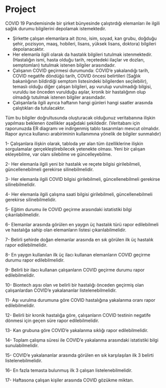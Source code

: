 # Project
COVID 19 Pandemisinde bir şirket bünyesinde çalıştırdığı elemanları ile ilgili sağlık durumu bilgilerini depolamak istemektedir.

- Şirkette çalışan elemanlara ait (tcno, isim, soyad, kan grubu, doğduğu şehir, pozisyon, maaş, hobileri, lisans, yüksek lisans, doktora) bilgileri depolanacaktır.
- Her elemanla ilgili olarak da hastalık bilgileri tutulmak istenmektedir. (Hastalığın ismi, hasta olduğu tarih, reçetedeki ilaçlar ve dozları, semptomları) tutulmak istenen bilgiler arasındadır.
- Çalışanın COVID geçirmesi durumunda: COVID’e yakalandığı tarih, COVID negatife döndüğü tarih, COVID öncesi belirtileri (Sağlık bakanlığının bildirdiği semptom listesindeki bilgilerden seçilebilir), temaslı olduğu diğer çalışan bilgileri, aşı vurulup vurulmadığı bilgisi, vuruldu ise önceden vurulduğu aşılar, kronik bir hastalığının olup olmadığı tutulmak istenen bilgiler arasındadır. 
- Çalışanlarla ilgili ayrıca haftanın hangi günleri hangi saatler arasında çalıştıkları da tutulacaktır.

Tüm bu bilgiler doğrultusunda oluşturacak olduğunuz veritabanına ilişkin yapılması beklenen özellikler aşağıdaki şekildedir. (Veritabanı için raporunuzda ER diagramı ve indirgenmiş tablo tasarımları mevcut olmalıdır. Rapor ayrıca kullanıcı arabiriminin kullanımına yönelik de bilgiler sunmalıdır)

1- Çalışanlara ilişkin olarak, tabloda yer alan tüm özelliklerine ilişkin sorgulamalar gerçekleştirebilecek yetenekte olması. Yeni bir çalışan ekleyebilme, var olanı silebilme ve güncelleyebilme.

2- Her elemanla ilgili yeni bir hastalık ve reçete bilgisi girilebilmeli, güncellenebilmeli gerekirse silinebilmelidir.

3- Her elemanla ilgili COVID bilgisi girilebilmeli, güncellenebilmeli gerekirse silinebilmelidir.

4- Her elemanla ilgili çalışma saati bilgisi girilebilmeli, güncellenebilmeli gerekirse silinebilmelidir.

5- Eğitim durumu ile COVID geçirme arasındaki istatistiki bilgi çıkarılabilmelidir.

6- Elemanlar arasında görülen en yaygın üç hastalık türü rapor edilebilmeli ve hastalığa sahip olan elemanların listesi çıkarılabilmelidir.

7- Belirli şehirde doğan elemanlar arasında en sık görülen ilk üç hastalık rapor edilebilmelidir.

8- En yaygın kullanılan ilk üç ilacı kullanan elemanların COVID geçirme durumu rapor edilebilmelidir.

9- Belirli bir ilacı kullanan çalışanların COVID geçirme durumu rapor edilebilmelidir.

10- Biontech aşısı olan ve belirli bir hastalığı önceden geçirmiş olan çalışanlardan COVID’e yakalananlar listelenebilmelidir.

11- Aşı vurulma durumuna göre COVID hastalığına yakalanma oranı rapor edilebilmelidir.

12- Belirli bir kronik hastalığa göre, çalışanların COVID testinin negatife dönmesi için geçen süre rapor edilebilmelidir.

13- Kan grubuna göre COVID’e yakalanma sıklığı rapor edilebilmelidir.

14- Toplam çalışma süresi ile COVID’e yakalanma arasındaki istatistiki bilgi sunulabilmelidir.

15- COVID’e yakalananlar arasında görülen en sık karşılaşılan ilk 3 belirti listelenebilmelidir.

16- En fazla temasta bulunmuş ilk 3 çalışan listelenebilmelidir.

17- Haftasona çalışan kişiler arasında COVID gözükme miktarı.

